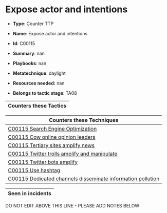 # Expose actor and intentions

* **Type**: Counter TTP

* **Name**: Expose actor and intentions

* **Id**: C00115

* **Summary**: nan

* **Playbooks**: nan

* **Metatechnique**: daylight

* **Resources needed:** nan

* **Belongs to tactic stage**: TA08


| Counters these Tactics |
| ---------------------- |



| Counters these Techniques |
| ------------------------- |
| [C00115 Search Engine Optimization](../techniques/C00115.md) |
| [C00115 Cow online opinion leaders](../techniques/C00115.md) |
| [C00115 Tertiary sites amplify news](../techniques/C00115.md) |
| [C00115 Twitter trolls amplify and manipulate](../techniques/C00115.md) |
| [C00115 Twitter bots amplify](../techniques/C00115.md) |
| [C00115 Use hashtag](../techniques/C00115.md) |
| [C00115 Dedicated channels disseminate information pollution](../techniques/C00115.md) |



| Seen in incidents |
| ----------------- |


DO NOT EDIT ABOVE THIS LINE - PLEASE ADD NOTES BELOW